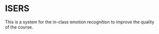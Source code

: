# ISERS
This is a system for the in-class emotion recognition to improve the quality of the course.
